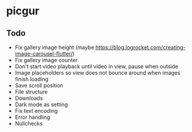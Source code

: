 # picgur

## Todo
- Fix gallery image height (maybe https://blog.logrocket.com/creating-image-carousel-flutter/)
- Fix gallery image counter
- Don't start video playback until video in view, pause when outside
- Image placeholders so view does not bounce around when images finish loading
- Save scroll position
- File structure
- Downloads
- Dark mode as setting
- Fix text encoding
- Error handling
- Nullchecks